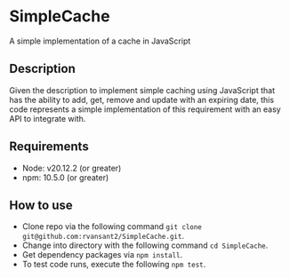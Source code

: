 # SimpleCache
A simple implementation of a cache in JavaScript

## Description
Given the description to implement simple caching using JavaScript that has
the ability to add, get, remove and update with an expiring date, this code represents a simple implementation of this requirement with an easy API to integrate with.

## Requirements
- Node: v20.12.2 (or greater)
- npm: 10.5.0 (or greater)


## How to use
- Clone repo via the following command `git clone git@github.com:rvansant2/SimpleCache.git`.
- Change into directory with the following command `cd SimpleCache`.
- Get dependency packages via `npm install`.
- To test code runs, execute the following `npm test`.
